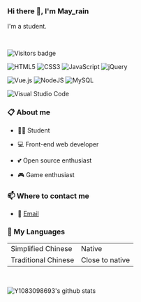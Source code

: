 ### Hi there 👋, I'm May_rain

I'm a student.

<br/>

![Visitors badge](https://visitor-badge.glitch.me/badge?page_id=Y1083098693.Y1083098693)

![HTML5](https://img.shields.io/badge/html5-%23E34F26.svg?style=for-the-badge&logo=html5&logoColor=white)
![CSS3](https://img.shields.io/badge/css3-%231572B6.svg?style=for-the-badge&logo=css3&logoColor=white)
![JavaScript](https://img.shields.io/badge/javascript-%23323330.svg?style=for-the-badge&logo=javascript&logoColor=%23F7DF1E)
![jQuery](https://img.shields.io/badge/jquery-%230769AD.svg?style=for-the-badge&logo=jquery&logoColor=white)

![Vue.js](https://img.shields.io/badge/vuejs-%2335495e.svg?style=for-the-badge&logo=vuedotjs&logoColor=%234FC08D)
![NodeJS](https://img.shields.io/badge/node.js-6DA55F?style=for-the-badge&logo=node.js&logoColor=white)
![MySQL](https://img.shields.io/badge/mysql-%2300f.svg?style=for-the-badge&logo=mysql&logoColor=white)

![Visual Studio Code](https://img.shields.io/badge/Visual%20Studio%20Code-0078d7.svg?style=for-the-badge&logo=visual-studio-code&logoColor=white)

### 📋 About me

- 👨‍🎓 Student

- 💻 Front-end web developer

- 💕 Open source enthusiast

- 🎮 Game enthusiast

### 📫 Where to contact me

- 📧 [Email](mailto:cn18077566421@gmail.com)

### 💬 My Languages

<table>
  <tr>
      <td>Simplified Chinese</td>
      <td>Native</td>
  </tr>
  <tr>
      <td>Traditional Chinese</td>
      <td>Close to native</td>
  </tr>
</table>

<br/>

![Y1083098693's github stats](https://github-readme-stats.vercel.app/api?username=Y1083098693&count_private=true&show_icons=true&hide=prs,issues)
